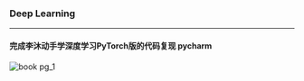 ### Deep Learning

****

#### 完成李沐动手学深度学习PyTorch版的代码复现 pycharm

![book pg_1](http://zh.d2l.ai/_images/front.png)
